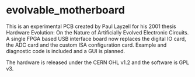 evolvable_motherboard
=====================

This is an experimental PCB created by Paul Layzell for his 2001 thesis Hardware Evolution: On the Nature of
Artificially Evolved Electronic Circuits. A single FPGA based USB interface board now replaces the digital IO card,
the ADC card and the custom ISA configuration card. Example and diagnostic code is included and a GUI is planned.

The hardware is released under the CERN OHL v1.2 and the software is GPL v3.
